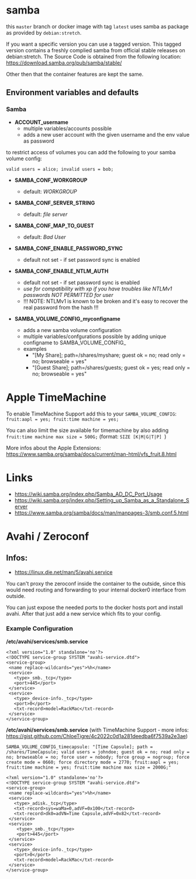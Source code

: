 # samba

this `master` branch or docker image with tag `latest` uses samba as package as provided by `debian:stretch`.

If you want a specific version you can use a tagged version. This tagged version contains a freshly complied samba from official stable releases on debian:stretch.
The Source Code is obtained from the following location: https://download.samba.org/pub/samba/stable/

Other then that the container features are kept the same.

## Environment variables and defaults

### Samba

* __ACCOUNT\_username__
    * multiple variables/accounts possible
    * adds a new user account with the given username and the env value as password

to restrict access of volumes you can add the following to your samba volume config:

    valid users = alice; invalid users = bob;

* __SAMBA\_CONF\_WORKGROUP__
    * default: _WORKGROUP_

* __SAMBA\_CONF\_SERVER\_STRING__
    * default: _file server_

* __SAMBA\_CONF\_MAP_TO_GUEST__
    * default: _Bad User_

* __SAMBA\_CONF\_ENABLE\_PASSWORD\_SYNC__
    * default not set - if set password sync is enabled

* __SAMBA\_CONF\_ENABLE\_NTLM\_AUTH__
    * default not set - if set password sync is enabled
    * _use for compatibility with xp if you have troubles like NTLMv1 passwords NOT PERMITTED for user_
    * !!! NOTE: NTLMv1 is known to be broken and it's easy to recover the real password from the hash !!!

* __SAMBA\_VOLUME\_CONFIG\_myconfigname__
    * adds a new samba volume configuration
    * multiple variables/confgurations possible by adding unique configname to SAMBA_VOLUME_CONFIG_
    * examples
        * "[My Share]; path=/shares/myshare; guest ok = no; read only = no; browseable = yes"
        * "[Guest Share]; path=/shares/guests; guest ok = yes; read only = no; browseable = yes"

# Apple TimeMachine

To enable TimeMachine Support add this to your `SAMBA_VOLUME_CONFIG`: `fruit:aapl = yes; fruit:time machine = yes;`

You can also limit the size available for timemachine by also adding `fruit:time machine max size = 500G;` (format: `SIZE [K|M|G|T|P]
`)

More infos about the Apple Extensions: https://www.samba.org/samba/docs/current/man-html/vfs_fruit.8.html

# Links
* https://wiki.samba.org/index.php/Samba_AD_DC_Port_Usage
* https://wiki.samba.org/index.php/Setting_up_Samba_as_a_Standalone_Server
* https://www.samba.org/samba/docs/man/manpages-3/smb.conf.5.html


# Avahi / Zeroconf

## Infos:

* https://linux.die.net/man/5/avahi.service

You can't proxy the zeroconf inside the container to the outside, since this would need routing and forwarding to your internal docker0 interface from outside.

You can just expose the needed ports to the docker hosts port and install avahi.
After that just add a new service which fits to your config.

### Example Configuration

__/etc/avahi/services/smb.service__

    <?xml version="1.0" standalone='no'?>
    <!DOCTYPE service-group SYSTEM "avahi-service.dtd">
    <service-group>
     <name replace-wildcards="yes">%h</name>
     <service>
       <type>_smb._tcp</type>
       <port>445</port>
     </service>
     <service>
       <type>_device-info._tcp</type>
       <port>0</port>
       <txt-record>model=RackMac</txt-record>
     </service>
    </service-group>

__/etc/avahi/services/smb.service__ (with TimeMachine Support - more infos: https://gist.github.com/ChloeTigre/4c2022c0d1a281deedba6f7539a2e3ae)

`SAMBA_VOLUME_CONFIG_timecapsule: "[Time Capsule]; path = /shares/TimeCapsule; valid users = johndoe; guest ok = no; read only = no; browseable = no; force user = nobody; force group = nogroup; force create mode = 0660; force directory mode = 2770; fruit:aapl = yes; fruit:time machine = yes; fruit:time machine max size = 2000G;"`

```
<?xml version="1.0" standalone='no'?>
<!DOCTYPE service-group SYSTEM "avahi-service.dtd">
<service-group>
 <name replace-wildcards="yes">%h</name>
 <service>
   <type>_adisk._tcp</type>
   <txt-record>sys=waMa=0,adVF=0x100</txt-record>
   <txt-record>dk0=adVN=Time Capsule,adVF=0x82</txt-record>
 </service>
 <service>
    <type>_smb._tcp</type>
    <port>445</port>
 </service>
 <service>
   <type>_device-info._tcp</type>
   <port>0</port>
   <txt-record>model=RackMac</txt-record>
 </service>
</service-group>
```
